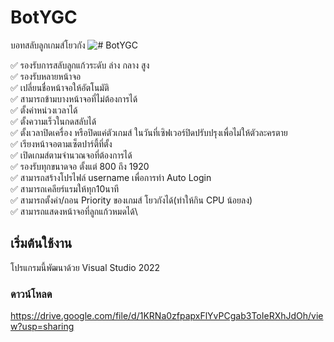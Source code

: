 # BotYGC
บอทสลับลูกเกมส์โยวกัง 
![# BotYGC](https://github.com/nattikomatti/-BotYGC/assets/45087644/12bdbbaa-81b0-4673-bd78-da73adfa9639)

✅ รองรับการสลับลูกแก้วระดับ ล่าง กลาง สูง\
✅ รองรับหลายหน้าจอ\
✅ เปลี่ยนชื่อหน้าจอให้อัตโนมัติ\
✅ สามารถข้ามบางหน้าจอที่ไม่ต้องการได้\
✅ ตั้งค่าหน่วงเวลาได้\
✅ ตั้งความเร็วในกดสลับได้\
✅ ตั้งเวลาปิดเครื่อง หรือปิดแค่ตัวเกมส์ ในวันที่เซิฟเวอร์ปิดปรับปรุงเพื่อไม่ให้ตัวละครตาย\
✅ เรียงหน้าจอตามเซ็ตปาร์ตี้ที่ตั้ง\
✅ เปิดเกมส์ตามจำนวณจอที่ต้องการได้\
✅ รองรับทุกขนาดจอ ตั้งแต่ 800 ถึง 1920\
✅ สามารถสร้างโปรไฟล์ username เพื่อการทำ Auto Login\
✅ สามารถเคลียร์แรมให้ทุก10นาที\
✅ สามารถตั้งค่า/ถอน Priority ของเกมส์ โยวกังได้(ทำให้กิน CPU น้อยลง)\
✅ สามารถแสดงหน้าจอที่ลูกแก้วหมดได้\

## เริ่มต้นใช้งาน
โปรแกรมนี้พัฒนาด้วย Visual Studio 2022

### ดาวน์โหลด
<a>https://drive.google.com/file/d/1KRNa0zfpapxFlYvPCgab3ToIeRXhJdOh/view?usp=sharing</a>
